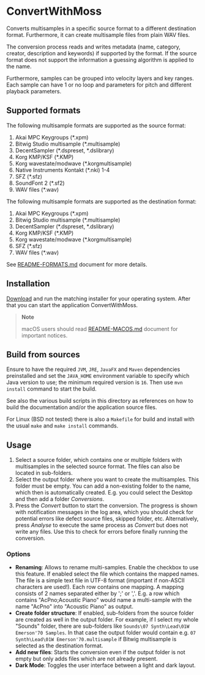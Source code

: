 # ConvertWithMoss

Converts multisamples in a specific source format to a different destination format.
Furthermore, it can create multisample files from plain WAV files.

The conversion process reads and writes metadata (name, category, creator,
description and keywords) if supported by the format. If the source format
does not support the information a guessing algorithm is applied to the name.

Furthermore, samples can be grouped into velocity layers and key ranges. Each 
sample can have 1 or no loop and parameters for pitch and different playback 
parameters.

## Supported formats

The following multisample formats are supported as the source format:

1. Akai MPC Keygroups (*.xpm)
2. Bitwig Studio multisample (*.multisample)
3. DecentSampler (*.dspreset, *.dslibrary)
4. Korg KMP/KSF (*.KMP)
5. Korg wavestate/modwave (*.korgmultisample)
6. Native Instruments Kontakt (*.nki) 1-4
7. SFZ (*.sfz)
8. SoundFont 2 (*.sf2)
9. WAV files (*.wav)

The following multisample formats are supported as the destination format:

1. Akai MPC Keygroups (*.xpm)
2. Bitwig Studio multisample (*.multisample)
3. DecentSampler (*.dspreset, *.dslibrary)
4. Korg KMP/KSF (*.KMP)
5. Korg wavestate/modwave (*.korgmultisample)
6. SFZ (*.sfz)
7. WAV files (*.wav)

See [README-FORMATS.md][1] document for more details.

## Installation

[Download][2] and run the matching installer for your operating system.
After that you can start the application ConvertWithMoss.

> **Note**
>
> macOS users should read [README-MACOS.md][3] document for important notices.

## Build from sources

Ensure to have the required `JVM`, `JRE`, `JavaFX` and `Maven` dependencies
preinstalled and set the `JAVA_HOME` environment variable to specify which Java
version to use; the minimum required version is `16`.
Then use `mvn install` command to start the build.

See also the various build scripts in this directory as references on how to
build the documentation and/or the application source files.

For Linux (BSD not tested) there is also a `Makefile` for build and install
with the usual `make` and `make install` commands.

## Usage

1. Select a source folder, which contains one or multiple folders with multisamples
   in the selected source format. The files can also be located in sub-folders.
2. Select the output folder where you want to create the multisamples.
   This folder must be empty. You can add a non-existing folder to the name,
   which then is automatically created. E.g. you could select the Desktop
   and then add a folder *Conversions*.
3. Press the *Convert* button to start the conversion.
   The progress is shown with notification messages in the log area,
   which you should check for potential errors like defect source files,
   skipped folder, etc.
   Alternatively, press *Analyse* to execute the same process as *Convert*
   but does not write any files. Use this to check for errors before finally
   running the conversion.

### Options

* **Renaming**: Allows to rename multi-samples. Enable the checkbox to use this feature.
  If enabled select the file which contains the mapped names.
  The file is a simple text file in UTF-8 format (important if non-ASCII characters are used!).
  Each row contains one mapping. A mapping consists of 2 names separated
  either by ';' or ','. E.g. a row which contains "AcPno;Acoustic Piano"
  would name a multi-sample with the name "AcPno" into "Acoustic Piano" as output.
* **Create folder structure**: If enabled, sub-folders from the source folder
  are created as well in the output folder. For example, if I select my whole
  "Sounds" folder, there are sub-folders like `Sounds\07 Synth\Lead\01W Emerson'70 Samples`.
  In that case the output folder would contain e.g. `07 Synth\Lead\01W Emerson'70.multisample`
  if Bitwig multisample is selected as the destination format.
* **Add new files**: Starts the conversion even if the output folder is not empty
  but only adds files which are not already present.
* **Dark Mode**: Toggles the user interface between a light and dark layout.


[1]: README-FORMATS.md
[2]: https://mossgrabers.de/Software/ConvertWithMoss/ConvertWithMoss.html
[3]: README-MACOS.md
